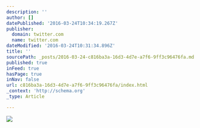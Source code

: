 ```yaml
---
description: ''
author: []
datePublished: '2016-03-24T10:34:19.267Z'
publisher:
  domain: twitter.com
  name: twitter.com
dateModified: '2016-03-24T10:31:34.896Z'
title: ''
sourcePath: _posts/2016-03-24-c816ba3a-16d3-4d7e-a7f6-9ff3c96476fa.md
published: true
inFeed: true
hasPage: true
inNav: false
url: c816ba3a-16d3-4d7e-a7f6-9ff3c96476fa/index.html
_context: 'http://schema.org'
_type: Article

---
```

![](https://pbs.twimg.com/media/Cc75pUvUUAAhjXv.jpg:large)
